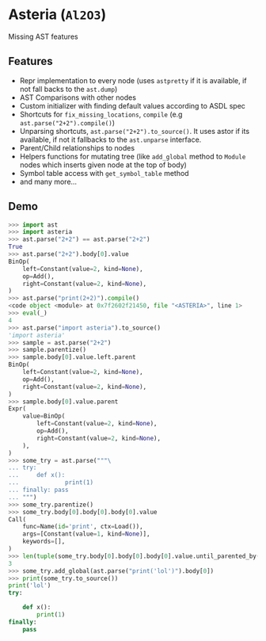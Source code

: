 # Asteria (`Al2O3`)
Missing AST features

## Features
- Repr implementation to every node (uses `astpretty` if it is available, if not fall backs to the `ast.dump`)
- AST Comparisons with other nodes
- Custom initializer with finding default values according to ASDL spec
- Shortcuts for `fix_missing_locations`, `compile` (e.g `ast.parse("2+2").compile()`)
- Unparsing shortcuts, `ast.parse("2+2").to_source()`. It uses astor if its available, if not it fallbacks to the `ast.unparse` interface.
- Parent/Child relationships to nodes
- Helpers functions for mutating tree (like `add_global` method to `Module` nodes which inserts given node at the top of body)
- Symbol table access with `get_symbol_table` method
- and many more...

## Demo
```py
>>> import ast
>>> import asteria
>>> ast.parse("2+2") == ast.parse("2+2")
True
>>> ast.parse("2+2").body[0].value
BinOp(
    left=Constant(value=2, kind=None),
    op=Add(),
    right=Constant(value=2, kind=None),
)
>>> ast.parse("print(2+2)").compile()
<code object <module> at 0x7f2602f21450, file "<ASTERIA>", line 1>
>>> eval(_)
4
>>> ast.parse("import asteria").to_source()
'import asteria'
>>> sample = ast.parse("2+2")
>>> sample.parentize()
>>> sample.body[0].value.left.parent
BinOp(
    left=Constant(value=2, kind=None),
    op=Add(),
    right=Constant(value=2, kind=None),
)
>>> sample.body[0].value.parent
Expr(
    value=BinOp(
        left=Constant(value=2, kind=None),
        op=Add(),
        right=Constant(value=2, kind=None),
    ),
)
>>> some_try = ast.parse("""\
... try:                
...     def x():        
...             print(1)
... finally: pass       
... """)
>>> some_try.parentize()
>>> some_try.body[0].body[0].body[0].value
Call(
    func=Name(id='print', ctx=Load()),
    args=[Constant(value=1, kind=None)],
    keywords=[],
)
>>> len(tuple(some_try.body[0].body[0].body[0].value.until_parented_by(ast.Try)))
3
>>> some_try.add_global(ast.parse("print('lol')").body[0])
>>> print(some_try.to_source())
print('lol')
try:

    def x():
        print(1)
finally:
    pass
```

